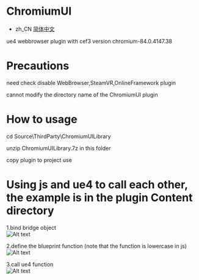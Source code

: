 # ChromiumUI

- zh_CN [简体中文](README.zh_CN.md)

ue4 webbrowser plugin with cef3 version chromium-84.0.4147.38

# Precautions
need check disable WebBrowser,SteamVR,OnlineFramework plugin

cannot modify the directory name of the ChromiumUI plugin

# How to usage

cd Source\ThirdParty\ChromiumUILibrary

unzip ChromiumUILibrary.7z in this folder

copy plugin to project use


# Using js and ue4 to call each other, the example is in the plugin Content directory

1.bind bridge object  
![Alt text](https://github.com/shiniu0606/ChromiumUI/blob/main/doc/1.PNG?raw=true "Optional Title")  

2.define the blueprint function (note that the function is lowercase in js)   
![Alt text](https://github.com/shiniu0606/ChromiumUI/blob/main/doc/2.PNG?raw=true "Optional Title")  

3.call ue4 function  
![Alt text](https://github.com/shiniu0606/ChromiumUI/blob/main/doc/3.PNG?raw=true "Optional Title")    
